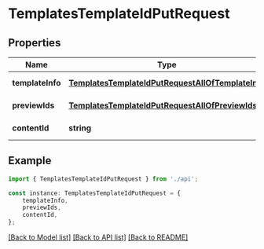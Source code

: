 # TemplatesTemplateIdPutRequest


## Properties

Name | Type | Description | Notes
------------ | ------------- | ------------- | -------------
**templateInfo** | [**TemplatesTemplateIdPutRequestAllOfTemplateInfo**](TemplatesTemplateIdPutRequestAllOfTemplateInfo.md) |  | [default to undefined]
**previewIds** | [**TemplatesTemplateIdPutRequestAllOfPreviewIds**](TemplatesTemplateIdPutRequestAllOfPreviewIds.md) |  | [default to undefined]
**contentId** | **string** |  | [default to undefined]

## Example

```typescript
import { TemplatesTemplateIdPutRequest } from './api';

const instance: TemplatesTemplateIdPutRequest = {
    templateInfo,
    previewIds,
    contentId,
};
```

[[Back to Model list]](../README.md#documentation-for-models) [[Back to API list]](../README.md#documentation-for-api-endpoints) [[Back to README]](../README.md)
